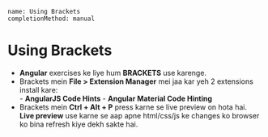 ```ngMeta
name: Using Brackets
completionMethod: manual
```

# Using Brackets
- **Angular** exercises ke liye hum **BRACKETS** use karenge.
- Brackets mein **File > Extension Manager** mei jaa kar yeh 2 extensions install kare:  
        - **AngularJS Code Hints**
        - **Angular Material Code Hinting**  
- Brackets mein **Ctrl + Alt + P** press karne se live preview on hota hai. **Live preview** use karne se aap apne html/css/js ke changes ko browser ko bina refresh kiye dekh sakte hai. 


